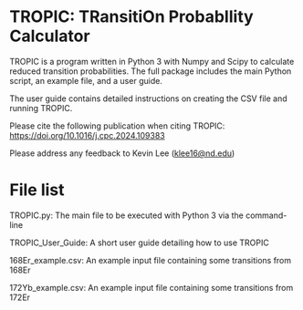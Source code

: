 # TROPIC: TRansitiOn ProbabIlity Calculator

TROPIC is a program written in Python 3 with Numpy and Scipy to calculate reduced transition probabilities. 
The full package includes the main Python script, an example file, and a user guide.

The user guide contains detailed instructions on creating the CSV file and running TROPIC.

Please cite the following publication when citing TROPIC: https://doi.org/10.1016/j.cpc.2024.109383

Please address any feedback to Kevin Lee (klee16@nd.edu)

# File list
TROPIC.py: The main file to be executed with Python 3 via the command-line

TROPIC_User_Guide: A short user guide detailing how to use TROPIC

168Er_example.csv: An example input file containing some transitions from 168Er

172Yb_example.csv: An example input file containing some transitions from 172Er
